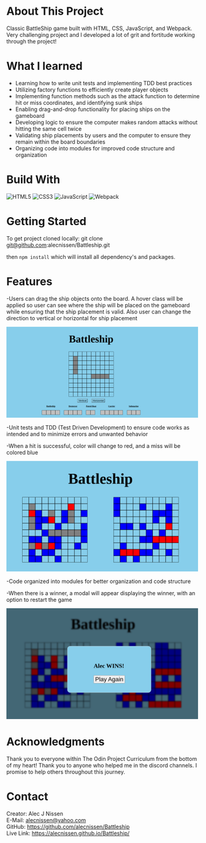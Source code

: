 <h1>About This Project</h1> 
 Classic BattleShip game built with HTML, CSS, JavaScript, and Webpack. Very challenging project and I developed a lot of grit and fortitude working through the project!

<br> 

<h1>What I learned</h1>
    <ul>
   <li>Learning how to write unit tests and implementing TDD best practices</li>
<li>Utilizing factory functions to efficiently create player objects</li>
<li>Implementing function methods such as the attack function to determine hit or miss coordinates, and identifying sunk ships</li>
<li>Enabling drag-and-drop functionality for placing ships on the gameboard</li>
<li>Developing logic to ensure the computer makes random attacks without hitting the same cell twice</li>
<li>Validating ship placements by users and the computer to ensure they remain within the board boundaries</li>
<li>Organizing code into modules for improved code structure and organization</li>
    </ul>


 <h1>Build With</h1>

 
 
 ![HTML5](https://img.shields.io/badge/html5-%23E34F26.svg?style=for-the-badge&logo=html5&logoColor=white) 
![CSS3](https://img.shields.io/badge/css3-%231572B6.svg?style=for-the-badge&logo=css3&logoColor=white) 
![JavaScript](https://img.shields.io/badge/javascript-%23323330.svg?style=for-the-badge&logo=javascript&logoColor=%23F7DF1E)
![Webpack](https://img.shields.io/badge/webpack-%238DD6F9.svg?style=for-the-badge&logo=webpack&logoColor=black)


<h1>Getting Started</h1>

To get project cloned locally: git clone git@github.com:alecnissen/Battleship.git

then ``` npm install ``` which will install all dependency's and packages.

<h1>Features</h1>

-Users can drag the ship objects onto the board. A hover class will be applied so user can see where the ship will be placed on the gameboard while ensuring that the ship placement is valid. Also user can change the direction to vertical or horizontal for ship placement

<img src="src/Images/RM-battleship-hover.png" style="width: 500px">

-Unit tests and TDD (Test Driven Development) to ensure code works as intended and to minimize errors and unwanted behavior

-When a hit is successful, color will change to red, and a miss will be colored blue 

<img src="src/Images/RM-battleship-hit-mark.png" style="width: 500px">

-Code organized into modules for better organization and code structure

-When there is a winner, a modal will appear displaying the winner, with an option to restart the game

<img src="src/Images/RM-battleship-winner-modal.png" style="width: 500px">




<h1>Acknowledgments</h1> Thank you to everyone within The Odin Project Curriculum from the bottom of my heart! Thank you to anyone who helped me in the discord channels. I promise to help others throughout this journey. 

<h1>Contact</h1>

Creator: Alec J Nissen 
<br>
E-Mail: alecnissen@yahoo.com
<br>
GitHub: https://github.com/alecnissen/Battleship
<br>
Live Link: https://alecnissen.github.io/Battleship/
